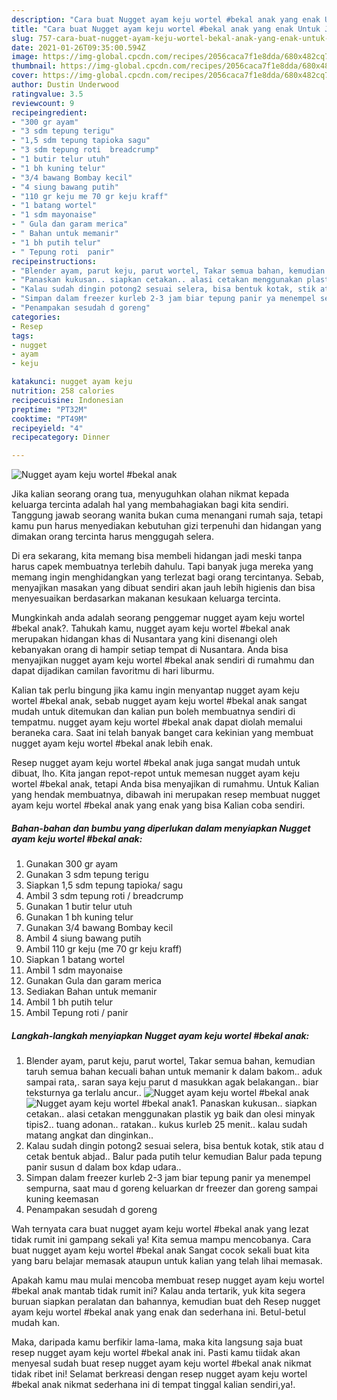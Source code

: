 ```yaml
---
description: "Cara buat Nugget ayam keju wortel #bekal anak yang enak Untuk Jualan"
title: "Cara buat Nugget ayam keju wortel #bekal anak yang enak Untuk Jualan"
slug: 757-cara-buat-nugget-ayam-keju-wortel-bekal-anak-yang-enak-untuk-jualan
date: 2021-01-26T09:35:00.594Z
image: https://img-global.cpcdn.com/recipes/2056caca7f1e8dda/680x482cq70/nugget-ayam-keju-wortel-bekal-anak-foto-resep-utama.jpg
thumbnail: https://img-global.cpcdn.com/recipes/2056caca7f1e8dda/680x482cq70/nugget-ayam-keju-wortel-bekal-anak-foto-resep-utama.jpg
cover: https://img-global.cpcdn.com/recipes/2056caca7f1e8dda/680x482cq70/nugget-ayam-keju-wortel-bekal-anak-foto-resep-utama.jpg
author: Dustin Underwood
ratingvalue: 3.5
reviewcount: 9
recipeingredient:
- "300 gr ayam"
- "3 sdm tepung terigu"
- "1,5 sdm tepung tapioka sagu"
- "3 sdm tepung roti  breadcrump"
- "1 butir telur utuh"
- "1 bh kuning telur"
- "3/4 bawang Bombay kecil"
- "4 siung bawang putih"
- "110 gr keju me 70 gr keju kraff"
- "1 batang wortel"
- "1 sdm mayonaise"
- " Gula dan garam merica"
- " Bahan untuk memanir"
- "1 bh putih telur"
- " Tepung roti  panir"
recipeinstructions:
- "Blender ayam, parut keju, parut wortel, Takar semua bahan, kemudian taruh semua bahan kecuali bahan untuk memanir k dalam bakom.. aduk sampai rata,. saran saya keju parut d masukkan agak belakangan.. biar teksturnya ga terlalu ancur.."
- "Panaskan kukusan.. siapkan cetakan.. alasi cetakan menggunakan plastik yg baik dan olesi minyak tipis2.. tuang adonan.. ratakan.. kukus kurleb 25 menit.. kalau sudah matang angkat dan dinginkan.."
- "Kalau sudah dingin potong2 sesuai selera, bisa bentuk kotak, stik atau d cetak bentuk abjad.. Balur pada putih telur kemudian Balur pada tepung panir susun d dalam box kdap udara.."
- "Simpan dalam freezer kurleb 2-3 jam biar tepung panir ya menempel sempurna, saat mau d goreng keluarkan dr freezer dan goreng sampai kuning keemasan"
- "Penampakan sesudah d goreng"
categories:
- Resep
tags:
- nugget
- ayam
- keju

katakunci: nugget ayam keju 
nutrition: 258 calories
recipecuisine: Indonesian
preptime: "PT32M"
cooktime: "PT49M"
recipeyield: "4"
recipecategory: Dinner

---
```



![Nugget ayam keju wortel #bekal anak](https://img-global.cpcdn.com/recipes/2056caca7f1e8dda/680x482cq70/nugget-ayam-keju-wortel-bekal-anak-foto-resep-utama.jpg)

Jika kalian seorang orang tua, menyuguhkan olahan nikmat kepada keluarga tercinta adalah hal yang membahagiakan bagi kita sendiri. Tanggung jawab seorang  wanita bukan cuma menangani rumah saja, tetapi kamu pun harus menyediakan kebutuhan gizi terpenuhi dan hidangan yang dimakan orang tercinta harus menggugah selera.

Di era  sekarang, kita memang bisa membeli hidangan jadi meski tanpa harus capek membuatnya terlebih dahulu. Tapi banyak juga mereka yang memang ingin menghidangkan yang terlezat bagi orang tercintanya. Sebab, menyajikan masakan yang dibuat sendiri akan jauh lebih higienis dan bisa menyesuaikan berdasarkan makanan kesukaan keluarga tercinta. 



Mungkinkah anda adalah seorang penggemar nugget ayam keju wortel #bekal anak?. Tahukah kamu, nugget ayam keju wortel #bekal anak merupakan hidangan khas di Nusantara yang kini disenangi oleh kebanyakan orang di hampir setiap tempat di Nusantara. Anda bisa menyajikan nugget ayam keju wortel #bekal anak sendiri di rumahmu dan dapat dijadikan camilan favoritmu di hari liburmu.

Kalian tak perlu bingung jika kamu ingin menyantap nugget ayam keju wortel #bekal anak, sebab nugget ayam keju wortel #bekal anak sangat mudah untuk ditemukan dan kalian pun boleh membuatnya sendiri di tempatmu. nugget ayam keju wortel #bekal anak dapat diolah memalui beraneka cara. Saat ini telah banyak banget cara kekinian yang membuat nugget ayam keju wortel #bekal anak lebih enak.

Resep nugget ayam keju wortel #bekal anak juga sangat mudah untuk dibuat, lho. Kita jangan repot-repot untuk memesan nugget ayam keju wortel #bekal anak, tetapi Anda bisa menyajikan di rumahmu. Untuk Kalian yang hendak membuatnya, dibawah ini merupakan resep membuat nugget ayam keju wortel #bekal anak yang enak yang bisa Kalian coba sendiri.

<!--inarticleads1-->

##### Bahan-bahan dan bumbu yang diperlukan dalam menyiapkan Nugget ayam keju wortel #bekal anak:

1. Gunakan 300 gr ayam
1. Gunakan 3 sdm tepung terigu
1. Siapkan 1,5 sdm tepung tapioka/ sagu
1. Ambil 3 sdm tepung roti / breadcrump
1. Gunakan 1 butir telur utuh
1. Gunakan 1 bh kuning telur
1. Gunakan 3/4 bawang Bombay kecil
1. Ambil 4 siung bawang putih
1. Ambil 110 gr keju (me 70 gr keju kraff)
1. Siapkan 1 batang wortel
1. Ambil 1 sdm mayonaise
1. Gunakan  Gula dan garam merica
1. Sediakan  Bahan untuk memanir
1. Ambil 1 bh putih telur
1. Ambil  Tepung roti / panir




<!--inarticleads2-->

##### Langkah-langkah menyiapkan Nugget ayam keju wortel #bekal anak:

1. Blender ayam, parut keju, parut wortel, Takar semua bahan, kemudian taruh semua bahan kecuali bahan untuk memanir k dalam bakom.. aduk sampai rata,. saran saya keju parut d masukkan agak belakangan.. biar teksturnya ga terlalu ancur..
<img src="https://img-global.cpcdn.com/steps/802738b0cb0abf0d/160x128cq70/nugget-ayam-keju-wortel-bekal-anak-langkah-memasak-1-foto.jpg" alt="Nugget ayam keju wortel #bekal anak"><img src="https://img-global.cpcdn.com/steps/0e922c1e3ae00c43/160x128cq70/nugget-ayam-keju-wortel-bekal-anak-langkah-memasak-1-foto.jpg" alt="Nugget ayam keju wortel #bekal anak">1. Panaskan kukusan.. siapkan cetakan.. alasi cetakan menggunakan plastik yg baik dan olesi minyak tipis2.. tuang adonan.. ratakan.. kukus kurleb 25 menit.. kalau sudah matang angkat dan dinginkan..
1. Kalau sudah dingin potong2 sesuai selera, bisa bentuk kotak, stik atau d cetak bentuk abjad.. Balur pada putih telur kemudian Balur pada tepung panir susun d dalam box kdap udara..
1. Simpan dalam freezer kurleb 2-3 jam biar tepung panir ya menempel sempurna, saat mau d goreng keluarkan dr freezer dan goreng sampai kuning keemasan
1. Penampakan sesudah d goreng




Wah ternyata cara buat nugget ayam keju wortel #bekal anak yang lezat tidak rumit ini gampang sekali ya! Kita semua mampu mencobanya. Cara buat nugget ayam keju wortel #bekal anak Sangat cocok sekali buat kita yang baru belajar memasak ataupun untuk kalian yang telah lihai memasak.

Apakah kamu mau mulai mencoba membuat resep nugget ayam keju wortel #bekal anak mantab tidak rumit ini? Kalau anda tertarik, yuk kita segera buruan siapkan peralatan dan bahannya, kemudian buat deh Resep nugget ayam keju wortel #bekal anak yang enak dan sederhana ini. Betul-betul mudah kan. 

Maka, daripada kamu berfikir lama-lama, maka kita langsung saja buat resep nugget ayam keju wortel #bekal anak ini. Pasti kamu tiidak akan menyesal sudah buat resep nugget ayam keju wortel #bekal anak nikmat tidak ribet ini! Selamat berkreasi dengan resep nugget ayam keju wortel #bekal anak nikmat sederhana ini di tempat tinggal kalian sendiri,ya!.

